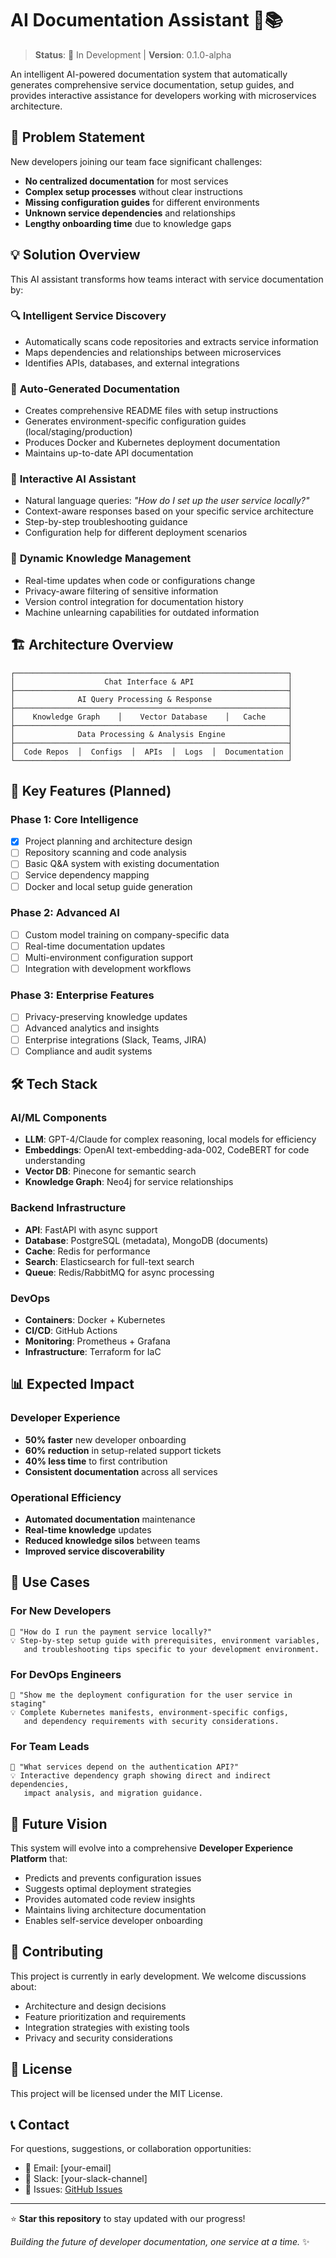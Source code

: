 # AI Documentation Assistant 🤖📚

> **Status**: 🚧 In Development | **Version**: 0.1.0-alpha

An intelligent AI-powered documentation system that automatically generates comprehensive service documentation, setup guides, and provides interactive assistance for developers working with microservices architecture.

## 🎯 Problem Statement

New developers joining our team face significant challenges:
- **No centralized documentation** for most services
- **Complex setup processes** without clear instructions  
- **Missing configuration guides** for different environments
- **Unknown service dependencies** and relationships
- **Lengthy onboarding time** due to knowledge gaps

## 💡 Solution Overview

This AI assistant transforms how teams interact with service documentation by:

### 🔍 **Intelligent Service Discovery**
- Automatically scans code repositories and extracts service information
- Maps dependencies and relationships between microservices
- Identifies APIs, databases, and external integrations

### 📖 **Auto-Generated Documentation**
- Creates comprehensive README files with setup instructions
- Generates environment-specific configuration guides (local/staging/production)
- Produces Docker and Kubernetes deployment documentation
- Maintains up-to-date API documentation

### 💬 **Interactive AI Assistant**
- Natural language queries: *"How do I set up the user service locally?"*
- Context-aware responses based on your specific service architecture
- Step-by-step troubleshooting guidance
- Configuration help for different deployment scenarios

### 🔄 **Dynamic Knowledge Management**
- Real-time updates when code or configurations change
- Privacy-aware filtering of sensitive information
- Version control integration for documentation history
- Machine unlearning capabilities for outdated information

## 🏗️ Architecture Overview

```
┌─────────────────────────────────────────────────────────────┐
│                    Chat Interface & API                     │
├─────────────────────────────────────────────────────────────┤
│              AI Query Processing & Response                 │
├─────────────────────────────────────────────────────────────┤
│    Knowledge Graph    │    Vector Database    │   Cache     │
├─────────────────────────────────────────────────────────────┤
│              Data Processing & Analysis Engine              │
├─────────────────────────────────────────────────────────────┤
│  Code Repos  │  Configs  │  APIs  │  Logs  │  Documentation │
└─────────────────────────────────────────────────────────────┘
```

## 🚀 Key Features (Planned)

### Phase 1: Core Intelligence
- [x] Project planning and architecture design
- [ ] Repository scanning and code analysis
- [ ] Basic Q&A system with existing documentation
- [ ] Service dependency mapping
- [ ] Docker and local setup guide generation

### Phase 2: Advanced AI
- [ ] Custom model training on company-specific data
- [ ] Real-time documentation updates
- [ ] Multi-environment configuration support
- [ ] Integration with development workflows

### Phase 3: Enterprise Features
- [ ] Privacy-preserving knowledge updates
- [ ] Advanced analytics and insights
- [ ] Enterprise integrations (Slack, Teams, JIRA)
- [ ] Compliance and audit systems

## 🛠️ Tech Stack

### AI/ML Components
- **LLM**: GPT-4/Claude for complex reasoning, local models for efficiency
- **Embeddings**: OpenAI text-embedding-ada-002, CodeBERT for code understanding
- **Vector DB**: Pinecone for semantic search
- **Knowledge Graph**: Neo4j for service relationships

### Backend Infrastructure
- **API**: FastAPI with async support
- **Database**: PostgreSQL (metadata), MongoDB (documents)
- **Cache**: Redis for performance
- **Search**: Elasticsearch for full-text search
- **Queue**: Redis/RabbitMQ for async processing

### DevOps
- **Containers**: Docker + Kubernetes
- **CI/CD**: GitHub Actions
- **Monitoring**: Prometheus + Grafana
- **Infrastructure**: Terraform for IaC

## 📊 Expected Impact

### Developer Experience
- **50% faster** new developer onboarding
- **60% reduction** in setup-related support tickets
- **40% less time** to first contribution
- **Consistent documentation** across all services

### Operational Efficiency
- **Automated documentation** maintenance
- **Real-time knowledge** updates
- **Reduced knowledge silos** between teams
- **Improved service discoverability**

## 🎯 Use Cases

### For New Developers
```
🤖 "How do I run the payment service locally?"
💡 Step-by-step setup guide with prerequisites, environment variables, 
   and troubleshooting tips specific to your development environment.
```

### For DevOps Engineers
```
🤖 "Show me the deployment configuration for the user service in staging"
💡 Complete Kubernetes manifests, environment-specific configs, 
   and dependency requirements with security considerations.
```

### For Team Leads
```
🤖 "What services depend on the authentication API?"
💡 Interactive dependency graph showing direct and indirect dependencies,
   impact analysis, and migration guidance.
```

## 🔮 Future Vision

This system will evolve into a comprehensive **Developer Experience Platform** that:
- Predicts and prevents configuration issues
- Suggests optimal deployment strategies
- Provides automated code review insights
- Maintains living architecture documentation
- Enables self-service developer onboarding

## 🤝 Contributing

This project is currently in early development. We welcome discussions about:
- Architecture and design decisions
- Feature prioritization and requirements
- Integration strategies with existing tools
- Privacy and security considerations

## 📝 License

This project will be licensed under the MIT License.

## 📞 Contact

For questions, suggestions, or collaboration opportunities:
- 📧 Email: [your-email]
- 💬 Slack: [your-slack-channel]
- 🐛 Issues: [GitHub Issues](link-to-issues)

---

⭐ **Star this repository** to stay updated with our progress!

*Building the future of developer documentation, one service at a time.* ✨

